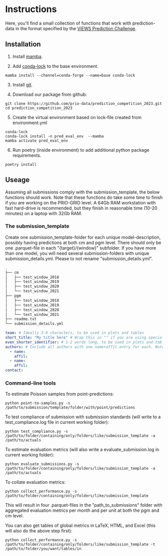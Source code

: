# Instructions

Here, you'll find a small collection of functions that work with prediction-data in the format specified by the [ViEWS Prediction Challenge](https://viewsforecasting.org/prediction-competition-2/).

## Installation

1. Install [mamba](https://github.com/conda-forge/miniforge#mambaforge).

2. Add [conda-lock](https://github.com/conda/conda-lock) to the base environment.

``` console
mamba install --channel=conda-forge --name=base conda-lock
```

3. Install [git](https://git-scm.com/downloads).

4. Download our package from github:

```console
git clone https://github.com/prio-data/prediction_competition_2023.git
cd prediction_competition_2023
```
5. Create the virtual environment based on lock-file created from environment.yml

``` console
conda-lock
conda-lock install -n pred_eval_env  --mamba
mamba activate pred_eval_env
```
6. Run poetry (inside environment) to add additional python package requirements.

```console
poetry install
```

## Useage

Assuming all submissions comply with the submission_template, the below functions should work. Note that these functions do take some time to finish if you are working on the PRIO-GRID level. A 64Gb RAM workstation with fast hard-drive is recommended, but they finish in reasonable time (10-20 minutes) on a laptop with 32Gb RAM.

### The submission_template
Create one submission_template-folder for each unique model-description, possibly having predictions at both cm and pgm level. There should only be one .parquet-file in each "{target}/{window}" subfolder. If you have more than one model, you will need several submission-folders with unique submission_details.yml. Please to not rename "submission_details.yml".

```bash submission_template folder structure
.
├── cm
│   ├── test_window_2018
│   ├── test_window_2019
│   ├── test_window_2020
│   └── test_window_2021
├── pgm
│   ├── test_window_2018
│   ├── test_window_2019
│   ├── test_window_2020
│   └── test_window_2021
├── readme.txt
└── submission_details.yml
```

```yaml submission_details.yml
team: # Ideally 3-8 characters, to be used in plots and tables
short_title: "My title here" # Wrap this in "" if you are using special characters like ":" or "-".
even_shorter_identifier: # 1-2 words long, to be used in plots and tables. Do not need the team name.
authors: # Include all authors with one name+affil entry for each. Note the "-" for each entry.
  - name:
    affil:
  - name:
    affil:
contact:
```

### Command-line tools

To estimate Poisson samples from point-predictions:

```console
python point-to-samples.py -s /path/to/submission/template/folder/with/point/predictions
```

To test compliance of submission with submission standards (will write to a test_compliance.log file in current working folder):

```console
python test_compliance.py -s /path/to/folder/containing/only/folders/like/submission_template -a /path/to/actuals
```

To estimate evaluation metrics (will also write a evaluate_submission.log in current working folder):

```console
python evaluate_submissions.py -s /path/to/folder/containing/only/folders/like/submission_template -a /path/to/actuals
```

To collate evaluation metrics:

```console
python collect_performance.py -s /path/to/folder/containing/only/folders/like/submission_template
```
This will result in four .parquet-files in the "path_to_submissions" folder with aggregated evaluation metrics per month and per unit at both the pgm and cm level. 

You can also get tables of global metrics in LaTeX, HTML, and Excel (this will also do the above step first):

```console
python collect_performance.py -s /path/to/folder/containing/only/folders/like/submission_template -t /path/to/folder/you/want/tables/in
```

